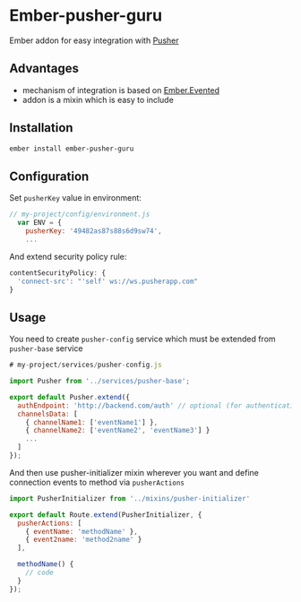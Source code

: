 # Ember-pusher-guru

Ember addon for easy integration with [Pusher](https://pusher.com/)

## Advantages

- mechanism of integration is based on [Ember.Evented](http://emberjs.com/api/classes/Ember.Evented.html)
- addon is a mixin which is easy to include

## Installation
```bash
ember install ember-pusher-guru
```

## Configuration

Set `pusherKey` value in environment:
```javascript
// my-project/config/environment.js
  var ENV = {
    pusherKey: '49482as87s88s6d9sw74',
    ...
```

And extend security policy rule:
```javascript
contentSecurityPolicy: {
  'connect-src': "'self' ws://ws.pusherapp.com"
}
```

## Usage

You need to create `pusher-config` service which must be extended from `pusher-base` service

```javascript
# my-project/services/pusher-config.js

import Pusher from '../services/pusher-base';

export default Pusher.extend({
  authEndpoint: 'http://backend.com/auth' // optional (for authentication)
  channelsData: [
    { channelName1: ['eventName1'] },
    { channelName2: ['eventName2', 'eventName3'] }
    ...
  ]
});
```

And then use pusher-initializer mixin wherever you want and define connection events to method via `pusherActions`
```javascript
import PusherInitializer from '../mixins/pusher-initializer'

export default Route.extend(PusherInitializer, {
  pusherActions: [
    { eventName: 'methodName' },
    { event2name: 'method2name' }
  ],

  methodName() {
    // code
  }
});
```
